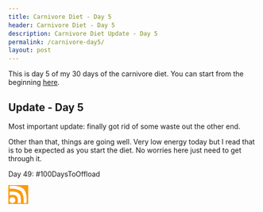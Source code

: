 ```yaml
---
title: Carnivore Diet - Day 5
header: Carnivore Diet - Day 5
description: Carnivore Diet Update - Day 5
permalink: /carnivore-day5/
layout: post
---
```


This is day 5 of my 30 days of the carnivore diet. You can start from the beginning [here](https://blog.mooreanalysis.com/carnivore/).

## Update - Day 5

Most important update: finally got rid of some waste out the other end.

Other than that, things are going well. Very low energy today but I read that is to be expected as you start the diet. No worries here just need to get through it.

Day 49: #100DaysToOffload

<a href="https://blog.mooreanalysis.com/feed.xml"><img src="/assets/images/rss_feed.jpg" style="opacity:1;" width="40"/></a>

